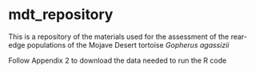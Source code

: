 # mdt_repository
This is a repository of the materials used for the assessment of the rear-edge populations of the Mojave Desert tortoise _Gopherus agassizii_ 


Follow Appendix 2 to download the data needed to run the R code





